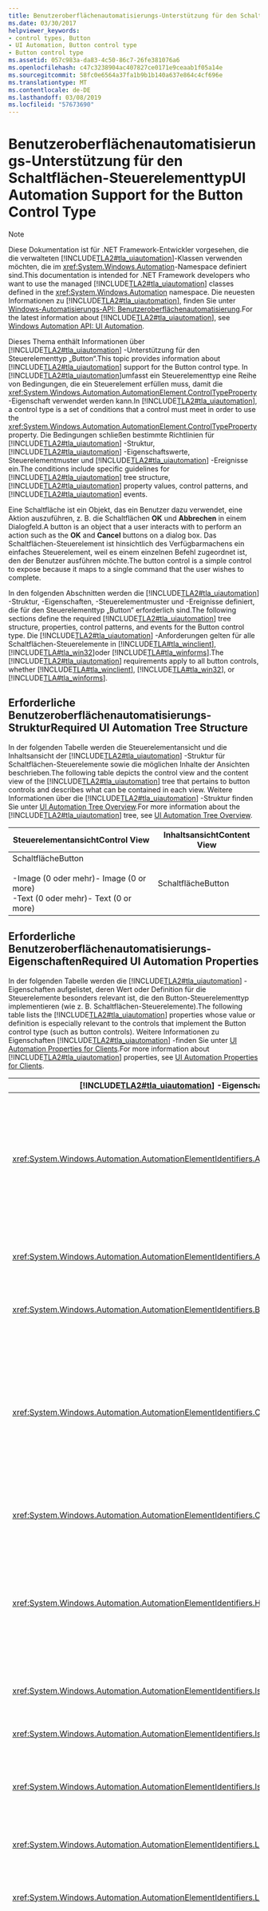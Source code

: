 ```yaml
---
title: Benutzeroberflächenautomatisierungs-Unterstützung für den Schaltflächen-Steuerelementtyp
ms.date: 03/30/2017
helpviewer_keywords:
- control types, Button
- UI Automation, Button control type
- Button control type
ms.assetid: 057c983a-da83-4c50-86c7-26fe381076a6
ms.openlocfilehash: c47c3238904ac407827ce0171e9ceaab1f05a14e
ms.sourcegitcommit: 58fc0e6564a37fa1b9b1b140a637e864c4cf696e
ms.translationtype: MT
ms.contentlocale: de-DE
ms.lasthandoff: 03/08/2019
ms.locfileid: "57673690"
---
```

# <a name="ui-automation-support-for-the-button-control-type"></a><span data-ttu-id="c4b76-102">Benutzeroberflächenautomatisierungs-Unterstützung für den Schaltflächen-Steuerelementtyp</span><span class="sxs-lookup"><span data-stu-id="c4b76-102">UI Automation Support for the Button Control Type</span></span>
> [!NOTE]
>  <span data-ttu-id="c4b76-103">Diese Dokumentation ist für .NET Framework-Entwickler vorgesehen, die die verwalteten [!INCLUDE[TLA2#tla_uiautomation](../../../includes/tla2sharptla-uiautomation-md.md)]-Klassen verwenden möchten, die im <xref:System.Windows.Automation>-Namespace definiert sind.</span><span class="sxs-lookup"><span data-stu-id="c4b76-103">This documentation is intended for .NET Framework developers who want to use the managed [!INCLUDE[TLA2#tla_uiautomation](../../../includes/tla2sharptla-uiautomation-md.md)] classes defined in the <xref:System.Windows.Automation> namespace.</span></span> <span data-ttu-id="c4b76-104">Die neuesten Informationen zu [!INCLUDE[TLA2#tla_uiautomation](../../../includes/tla2sharptla-uiautomation-md.md)], finden Sie unter [Windows-Automatisierungs-API: Benutzeroberflächenautomatisierung](https://go.microsoft.com/fwlink/?LinkID=156746).</span><span class="sxs-lookup"><span data-stu-id="c4b76-104">For the latest information about [!INCLUDE[TLA2#tla_uiautomation](../../../includes/tla2sharptla-uiautomation-md.md)], see [Windows Automation API: UI Automation](https://go.microsoft.com/fwlink/?LinkID=156746).</span></span>  
  
 <span data-ttu-id="c4b76-105">Dieses Thema enthält Informationen über [!INCLUDE[TLA2#tla_uiautomation](../../../includes/tla2sharptla-uiautomation-md.md)] -Unterstützung für den Steuerelementtyp „Button“.</span><span class="sxs-lookup"><span data-stu-id="c4b76-105">This topic provides information about [!INCLUDE[TLA2#tla_uiautomation](../../../includes/tla2sharptla-uiautomation-md.md)] support for the Button control type.</span></span> <span data-ttu-id="c4b76-106">In [!INCLUDE[TLA2#tla_uiautomation](../../../includes/tla2sharptla-uiautomation-md.md)]umfasst ein Steuerelementtyp eine Reihe von Bedingungen, die ein Steuerelement erfüllen muss, damit die <xref:System.Windows.Automation.AutomationElement.ControlTypeProperty> -Eigenschaft verwendet werden kann.</span><span class="sxs-lookup"><span data-stu-id="c4b76-106">In [!INCLUDE[TLA2#tla_uiautomation](../../../includes/tla2sharptla-uiautomation-md.md)], a control type is a set of conditions that a control must meet in order to use the <xref:System.Windows.Automation.AutomationElement.ControlTypeProperty> property.</span></span> <span data-ttu-id="c4b76-107">Die Bedingungen schließen bestimmte Richtlinien für [!INCLUDE[TLA2#tla_uiautomation](../../../includes/tla2sharptla-uiautomation-md.md)] -Struktur, [!INCLUDE[TLA2#tla_uiautomation](../../../includes/tla2sharptla-uiautomation-md.md)] -Eigenschaftswerte, Steuerelementmuster und [!INCLUDE[TLA2#tla_uiautomation](../../../includes/tla2sharptla-uiautomation-md.md)] -Ereignisse ein.</span><span class="sxs-lookup"><span data-stu-id="c4b76-107">The conditions include specific guidelines for [!INCLUDE[TLA2#tla_uiautomation](../../../includes/tla2sharptla-uiautomation-md.md)] tree structure, [!INCLUDE[TLA2#tla_uiautomation](../../../includes/tla2sharptla-uiautomation-md.md)] property values, control patterns, and [!INCLUDE[TLA2#tla_uiautomation](../../../includes/tla2sharptla-uiautomation-md.md)] events.</span></span>  
  
 <span data-ttu-id="c4b76-108">Eine Schaltfläche ist ein Objekt, das ein Benutzer dazu verwendet, eine Aktion auszuführen, z. B. die Schaltflächen **OK** und **Abbrechen** in einem Dialogfeld.</span><span class="sxs-lookup"><span data-stu-id="c4b76-108">A button is an object that a user interacts with to perform an action such as the **OK** and **Cancel** buttons on a dialog box.</span></span> <span data-ttu-id="c4b76-109">Das Schaltflächen-Steuerelement ist hinsichtlich des Verfügbarmachens ein einfaches Steuerelement, weil es einem einzelnen Befehl zugeordnet ist, den der Benutzer ausführen möchte.</span><span class="sxs-lookup"><span data-stu-id="c4b76-109">The button control is a simple control to expose because it maps to a single command that the user wishes to complete.</span></span>  
  
 <span data-ttu-id="c4b76-110">In den folgenden Abschnitten werden die [!INCLUDE[TLA2#tla_uiautomation](../../../includes/tla2sharptla-uiautomation-md.md)] -Struktur, -Eigenschaften, -Steuerelementmuster und -Ereignisse definiert, die für den Steuerelementtyp „Button“ erforderlich sind.</span><span class="sxs-lookup"><span data-stu-id="c4b76-110">The following sections define the required [!INCLUDE[TLA2#tla_uiautomation](../../../includes/tla2sharptla-uiautomation-md.md)] tree structure, properties, control patterns, and events for the Button control type.</span></span> <span data-ttu-id="c4b76-111">Die [!INCLUDE[TLA2#tla_uiautomation](../../../includes/tla2sharptla-uiautomation-md.md)] -Anforderungen gelten für alle Schaltflächen-Steuerelemente in [!INCLUDE[TLA#tla_winclient](../../../includes/tlasharptla-winclient-md.md)], [!INCLUDE[TLA#tla_win32](../../../includes/tlasharptla-win32-md.md)]oder [!INCLUDE[TLA#tla_winforms](../../../includes/tlasharptla-winforms-md.md)].</span><span class="sxs-lookup"><span data-stu-id="c4b76-111">The [!INCLUDE[TLA2#tla_uiautomation](../../../includes/tla2sharptla-uiautomation-md.md)] requirements apply to all button controls, whether [!INCLUDE[TLA#tla_winclient](../../../includes/tlasharptla-winclient-md.md)], [!INCLUDE[TLA#tla_win32](../../../includes/tlasharptla-win32-md.md)], or [!INCLUDE[TLA#tla_winforms](../../../includes/tlasharptla-winforms-md.md)].</span></span>  
  
<a name="Required_UI_Automation_Tree_Structure"></a>   
## <a name="required-ui-automation-tree-structure"></a><span data-ttu-id="c4b76-112">Erforderliche Benutzeroberflächenautomatisierungs-Struktur</span><span class="sxs-lookup"><span data-stu-id="c4b76-112">Required UI Automation Tree Structure</span></span>  
 <span data-ttu-id="c4b76-113">In der folgenden Tabelle werden die Steuerelementansicht und die Inhaltsansicht der [!INCLUDE[TLA2#tla_uiautomation](../../../includes/tla2sharptla-uiautomation-md.md)] -Struktur für Schaltflächen-Steuerelemente sowie die möglichen Inhalte der Ansichten beschrieben.</span><span class="sxs-lookup"><span data-stu-id="c4b76-113">The following table depicts the control view and the content view of the [!INCLUDE[TLA2#tla_uiautomation](../../../includes/tla2sharptla-uiautomation-md.md)] tree that pertains to button controls and describes what can be contained in each view.</span></span> <span data-ttu-id="c4b76-114">Weitere Informationen über die [!INCLUDE[TLA2#tla_uiautomation](../../../includes/tla2sharptla-uiautomation-md.md)] -Struktur finden Sie unter [UI Automation Tree Overview](../../../docs/framework/ui-automation/ui-automation-tree-overview.md).</span><span class="sxs-lookup"><span data-stu-id="c4b76-114">For more information about the [!INCLUDE[TLA2#tla_uiautomation](../../../includes/tla2sharptla-uiautomation-md.md)] tree, see [UI Automation Tree Overview](../../../docs/framework/ui-automation/ui-automation-tree-overview.md).</span></span>  
  
|<span data-ttu-id="c4b76-115">Steuerelementansicht</span><span class="sxs-lookup"><span data-stu-id="c4b76-115">Control View</span></span>|<span data-ttu-id="c4b76-116">Inhaltsansicht</span><span class="sxs-lookup"><span data-stu-id="c4b76-116">Content View</span></span>|  
|------------------|------------------|  
|<span data-ttu-id="c4b76-117">Schaltfläche</span><span class="sxs-lookup"><span data-stu-id="c4b76-117">Button</span></span><br /><br /> <span data-ttu-id="c4b76-118">-Image (0 oder mehr)</span><span class="sxs-lookup"><span data-stu-id="c4b76-118">-   Image (0 or more)</span></span><br /><span data-ttu-id="c4b76-119">-Text (0 oder mehr)</span><span class="sxs-lookup"><span data-stu-id="c4b76-119">-   Text (0 or more)</span></span>|<span data-ttu-id="c4b76-120">Schaltfläche</span><span class="sxs-lookup"><span data-stu-id="c4b76-120">Button</span></span>|  
  
<a name="Required_UI_Automation_Properties"></a>   
## <a name="required-ui-automation-properties"></a><span data-ttu-id="c4b76-121">Erforderliche Benutzeroberflächenautomatisierungs-Eigenschaften</span><span class="sxs-lookup"><span data-stu-id="c4b76-121">Required UI Automation Properties</span></span>  
 <span data-ttu-id="c4b76-122">In der folgenden Tabelle werden die [!INCLUDE[TLA2#tla_uiautomation](../../../includes/tla2sharptla-uiautomation-md.md)] -Eigenschaften aufgelistet, deren Wert oder Definition für die Steuerelemente besonders relevant ist, die den Button-Steuerelementtyp implementieren (wie z. B. Schaltflächen-Steuerelemente).</span><span class="sxs-lookup"><span data-stu-id="c4b76-122">The following table lists the [!INCLUDE[TLA2#tla_uiautomation](../../../includes/tla2sharptla-uiautomation-md.md)] properties whose value or definition is especially relevant to the controls that implement the Button control type (such as button controls).</span></span> <span data-ttu-id="c4b76-123">Weitere Informationen zu Eigenschaften [!INCLUDE[TLA2#tla_uiautomation](../../../includes/tla2sharptla-uiautomation-md.md)] -finden Sie unter [UI Automation Properties for Clients](../../../docs/framework/ui-automation/ui-automation-properties-for-clients.md).</span><span class="sxs-lookup"><span data-stu-id="c4b76-123">For more information about [!INCLUDE[TLA2#tla_uiautomation](../../../includes/tla2sharptla-uiautomation-md.md)] properties, see [UI Automation Properties for Clients](../../../docs/framework/ui-automation/ui-automation-properties-for-clients.md).</span></span>  
  
|[!INCLUDE[TLA2#tla_uiautomation](../../../includes/tla2sharptla-uiautomation-md.md)] <span data-ttu-id="c4b76-124">-Eigenschaft</span><span class="sxs-lookup"><span data-stu-id="c4b76-124">Property</span></span>|<span data-ttu-id="c4b76-125">Wert</span><span class="sxs-lookup"><span data-stu-id="c4b76-125">Value</span></span>|<span data-ttu-id="c4b76-126">Hinweise</span><span class="sxs-lookup"><span data-stu-id="c4b76-126">Notes</span></span>|  
|------------------------------------------------------------------------------------|-----------|-----------|  
|<xref:System.Windows.Automation.AutomationElementIdentifiers.AcceleratorKeyProperty>|<span data-ttu-id="c4b76-127">Siehe Hinweise.</span><span class="sxs-lookup"><span data-stu-id="c4b76-127">See notes.</span></span>|<span data-ttu-id="c4b76-128">Das Schaltflächen-Steuerelement muss in der Regel eine Tastenkombination unterstützen, damit ein Endbenutzer die Aktion, der das Steuerelement entspricht, schnell über die Tastatur ausführen kann.</span><span class="sxs-lookup"><span data-stu-id="c4b76-128">The Button control typically must support an accelerator key to enable an end user to perform the action it represents quickly from the keyboard.</span></span>|  
|<xref:System.Windows.Automation.AutomationElementIdentifiers.AutomationIdProperty>|<span data-ttu-id="c4b76-129">Siehe Hinweise.</span><span class="sxs-lookup"><span data-stu-id="c4b76-129">See notes.</span></span>|<span data-ttu-id="c4b76-130">Der Wert dieser Eigenschaft muss für alle Steuerelemente in einer Anwendung eindeutig sein.</span><span class="sxs-lookup"><span data-stu-id="c4b76-130">The value of this property needs to be unique across all controls in an application.</span></span>|  
|<xref:System.Windows.Automation.AutomationElementIdentifiers.BoundingRectangleProperty>|<span data-ttu-id="c4b76-131">Siehe Hinweise.</span><span class="sxs-lookup"><span data-stu-id="c4b76-131">See notes.</span></span>|<span data-ttu-id="c4b76-132">Das äußere Rechteck, das das gesamte Steuerelement enthält.</span><span class="sxs-lookup"><span data-stu-id="c4b76-132">The outermost rectangle that contains the whole control.</span></span>|  
|<xref:System.Windows.Automation.AutomationElementIdentifiers.ClickablePointProperty>|<span data-ttu-id="c4b76-133">Siehe Hinweise.</span><span class="sxs-lookup"><span data-stu-id="c4b76-133">See notes.</span></span>|<span data-ttu-id="c4b76-134">Unterstützt, wenn es ein umschließendes Rechteck gibt.</span><span class="sxs-lookup"><span data-stu-id="c4b76-134">Supported if there is a bounding rectangle.</span></span> <span data-ttu-id="c4b76-135">Wenn nicht auf jeden Punkt innerhalb des umschließenden Rechtecks geklickt werden kann, und Sie spezielle Treffertests ausführen, setzen Sie die Eigenschaft außer Kraft, und stellen Sie dann einen klickbaren Punkt bereit.</span><span class="sxs-lookup"><span data-stu-id="c4b76-135">If not every point within the bounding rectangle is clickable, and you perform specialized hit testing, then override and provide a clickable point.</span></span>|  
|<xref:System.Windows.Automation.AutomationElementIdentifiers.ControlTypeProperty>|<span data-ttu-id="c4b76-136">Schaltfläche</span><span class="sxs-lookup"><span data-stu-id="c4b76-136">Button</span></span>|<span data-ttu-id="c4b76-137">Dieser Wert ist für alle Benutzeroberflächenframeworks gleich.</span><span class="sxs-lookup"><span data-stu-id="c4b76-137">This value is the same for all UI frameworks.</span></span>|  
|<xref:System.Windows.Automation.AutomationElementIdentifiers.HelpTextProperty>|<span data-ttu-id="c4b76-138">Siehe Hinweise.</span><span class="sxs-lookup"><span data-stu-id="c4b76-138">See notes.</span></span>|<span data-ttu-id="c4b76-139">Der Hilfetext kann angeben, welches Ergebnis durch Aktivieren der Schaltfläche erreicht wird.</span><span class="sxs-lookup"><span data-stu-id="c4b76-139">The Help Text can indicate what the end result of activating the button will be.</span></span> <span data-ttu-id="c4b76-140">Hierbei handelt es sich in der Regel um dieselben Informationen, wie sie über eine QuickInfo angezeigt werden.</span><span class="sxs-lookup"><span data-stu-id="c4b76-140">This is typically the same type of information presented through a ToolTip.</span></span>|  
|<xref:System.Windows.Automation.AutomationElementIdentifiers.IsContentElementProperty>|<span data-ttu-id="c4b76-141">True</span><span class="sxs-lookup"><span data-stu-id="c4b76-141">True</span></span>|<span data-ttu-id="c4b76-142">Das Schaltflächen-Steuerelement muss immer ein Inhaltselement sein.</span><span class="sxs-lookup"><span data-stu-id="c4b76-142">The Button control must always be content.</span></span>|  
|<xref:System.Windows.Automation.AutomationElementIdentifiers.IsControlElementProperty>|<span data-ttu-id="c4b76-143">True</span><span class="sxs-lookup"><span data-stu-id="c4b76-143">True</span></span>|<span data-ttu-id="c4b76-144">Das Schaltflächen-Steuerelement muss immer ein Steuerelement sein.</span><span class="sxs-lookup"><span data-stu-id="c4b76-144">The Button control must always be a control.</span></span>|  
|<xref:System.Windows.Automation.AutomationElementIdentifiers.IsKeyboardFocusableProperty>|<span data-ttu-id="c4b76-145">Siehe Hinweise.</span><span class="sxs-lookup"><span data-stu-id="c4b76-145">See notes.</span></span>|<span data-ttu-id="c4b76-146">Wenn das Steuerelement den Tastaturfokus erhalten kann, muss es diese Eigenschaft unterstützen.</span><span class="sxs-lookup"><span data-stu-id="c4b76-146">If the control can receive keyboard focus, it must support this property.</span></span>|  
|<xref:System.Windows.Automation.AutomationElementIdentifiers.LabeledByProperty>|`Null`|<span data-ttu-id="c4b76-147">Schaltflächen-Steuerelemente werden durch ihren Inhalt selbstbeschriftet.</span><span class="sxs-lookup"><span data-stu-id="c4b76-147">Button controls are self-labeled by their contents.</span></span>|  
|<xref:System.Windows.Automation.AutomationElementIdentifiers.LocalizedControlTypeProperty>|<span data-ttu-id="c4b76-148">„Schaltfläche“</span><span class="sxs-lookup"><span data-stu-id="c4b76-148">"button"</span></span>|<span data-ttu-id="c4b76-149">Lokalisierte Zeichenfolge für den Steuerelementtyp „Button“.</span><span class="sxs-lookup"><span data-stu-id="c4b76-149">Localized string corresponding to the Button control type.</span></span>|  
|<xref:System.Windows.Automation.AutomationElementIdentifiers.NameProperty>|<span data-ttu-id="c4b76-150">Siehe Hinweise.</span><span class="sxs-lookup"><span data-stu-id="c4b76-150">See notes.</span></span>|<span data-ttu-id="c4b76-151">Der Name des Schaltflächen-Steuerelements ist der Text, mit dem es beschriftet wird.</span><span class="sxs-lookup"><span data-stu-id="c4b76-151">The name of the button control is the text that is used to label it.</span></span> <span data-ttu-id="c4b76-152">Wird ein Bild verwendet, um eine Schaltfläche zu beschriften, muss für die Name-Eigenschaft der Schaltfläche ein Alternativtext angegeben werden.</span><span class="sxs-lookup"><span data-stu-id="c4b76-152">Whenever an image is used to label a button, alternate text must be supplied for the button's Name property.</span></span>|  
  
<a name="Required_UI_Automation_Control_Patterns"></a>   
## <a name="required-ui-automation-control-patterns"></a><span data-ttu-id="c4b76-153">Erforderliche Benutzeroberflächenautomatisierungs-Steuerelementmuster</span><span class="sxs-lookup"><span data-stu-id="c4b76-153">Required UI Automation Control Patterns</span></span>  
 <span data-ttu-id="c4b76-154">In der folgenden Tabelle werden die [!INCLUDE[TLA2#tla_uiautomation](../../../includes/tla2sharptla-uiautomation-md.md)] -Steuerelementmuster aufgelistet, die von Schaltflächen-Steuerelementen unterstützt werden müssen.</span><span class="sxs-lookup"><span data-stu-id="c4b76-154">The following table lists the [!INCLUDE[TLA2#tla_uiautomation](../../../includes/tla2sharptla-uiautomation-md.md)] control patterns required to be supported by all button controls.</span></span> <span data-ttu-id="c4b76-155">Weitere Informationen zu Steuerelementmustern finden Sie unter [UI Automation Control Patterns Overview](../../../docs/framework/ui-automation/ui-automation-control-patterns-overview.md).</span><span class="sxs-lookup"><span data-stu-id="c4b76-155">For more information on control patterns, see [UI Automation Control Patterns Overview](../../../docs/framework/ui-automation/ui-automation-control-patterns-overview.md).</span></span>  
  
|<span data-ttu-id="c4b76-156">Steuerelementmuster</span><span class="sxs-lookup"><span data-stu-id="c4b76-156">Control Pattern</span></span>|<span data-ttu-id="c4b76-157">Unterstützung</span><span class="sxs-lookup"><span data-stu-id="c4b76-157">Support</span></span>|<span data-ttu-id="c4b76-158">Notizen</span><span class="sxs-lookup"><span data-stu-id="c4b76-158">Notes</span></span>|  
|---------------------|-------------|-----------|  
|<xref:System.Windows.Automation.Provider.IInvokeProvider>|<span data-ttu-id="c4b76-159">Siehe Hinweise.</span><span class="sxs-lookup"><span data-stu-id="c4b76-159">See notes.</span></span>|<span data-ttu-id="c4b76-160">Alle Schaltflächen müssen das Invoke-Steuerelementmuster oder das Toggle-Steuerelementmuster unterstützen.</span><span class="sxs-lookup"><span data-stu-id="c4b76-160">All buttons should support the Invoke control pattern or the Toggle control pattern.</span></span> <span data-ttu-id="c4b76-161">Invoke wird unterstützt, wenn die Schaltfläche auf Anforderung des Benutzers einen Befehl ausführt.</span><span class="sxs-lookup"><span data-stu-id="c4b76-161">Invoke is supported when the button performs a command at the request of the user.</span></span> <span data-ttu-id="c4b76-162">Dieser Befehl ist einem einzelnen Vorgang zugeordnet, etwa Ausschneiden, Kopieren, Einfügen oder Löschen.</span><span class="sxs-lookup"><span data-stu-id="c4b76-162">This command maps to a single operation such as Cut, Copy, Paste, or Delete.</span></span>|  
|<xref:System.Windows.Automation.Provider.IToggleProvider>|<span data-ttu-id="c4b76-163">Siehe Hinweise.</span><span class="sxs-lookup"><span data-stu-id="c4b76-163">See notes.</span></span>|<span data-ttu-id="c4b76-164">Alle Schaltflächen müssen das Invoke-Steuerelementmuster oder das Toggle-Steuerelementmuster unterstützen.</span><span class="sxs-lookup"><span data-stu-id="c4b76-164">All buttons should support the Invoke control pattern or the Toggle control pattern.</span></span> <span data-ttu-id="c4b76-165">Toggle wird unterstützt, wenn die Schaltfläche eine Reihe von maximal drei Zuständen durchlaufen kann.</span><span class="sxs-lookup"><span data-stu-id="c4b76-165">Toggle is supported if the button can be cycled through a series of up to three states.</span></span> <span data-ttu-id="c4b76-166">In der Regel ist dies als Ein-/Ausschalter für bestimmte Features zu sehen.</span><span class="sxs-lookup"><span data-stu-id="c4b76-166">Typically this is seen as an on/off switch for specific features.</span></span>|  
|<xref:System.Windows.Automation.Provider.IExpandCollapseProvider>|<span data-ttu-id="c4b76-167">Siehe Hinweise.</span><span class="sxs-lookup"><span data-stu-id="c4b76-167">See notes.</span></span>|<span data-ttu-id="c4b76-168">Wird eine Schaltfläche als untergeordnete Schaltfläche einer unterteilten Schaltfläche gehostet, kann die untergeordnete Schaltfläche anstelle des Invoke- oder Toggle-Musters das ExpandCollapse-Muster unterstützen.</span><span class="sxs-lookup"><span data-stu-id="c4b76-168">When a button is hosted as a child of a split button, the child button can support the ExpandCollapse pattern instead of the Invoke or Toggle pattern.</span></span> <span data-ttu-id="c4b76-169">Das ExpandCollapse-Muster kann zum Öffnen oder Schließen eines Menüs oder einer anderen Unterstruktur verwendet werden, die dem Schaltflächenelement zugeordnet ist.</span><span class="sxs-lookup"><span data-stu-id="c4b76-169">The ExpandCollapse pattern can be used for opening or closing a menu or other sub-structure associated with the button element.</span></span>|  
  
<a name="Required_UI_Automation_Events"></a>   
## <a name="required-ui-automation-events"></a><span data-ttu-id="c4b76-170">Erforderliche Benutzeroberflächenautomatisierungs-Ereignisse</span><span class="sxs-lookup"><span data-stu-id="c4b76-170">Required UI Automation Events</span></span>  
 <span data-ttu-id="c4b76-171">In der folgenden Tabelle sind die [!INCLUDE[TLA2#tla_uiautomation](../../../includes/tla2sharptla-uiautomation-md.md)] -Ereignisse aufgeführt, die von allen Schaltflächen-Steuerelementen unterstützt werden müssen.</span><span class="sxs-lookup"><span data-stu-id="c4b76-171">The following table lists the [!INCLUDE[TLA2#tla_uiautomation](../../../includes/tla2sharptla-uiautomation-md.md)] events required to be supported by all button controls.</span></span> <span data-ttu-id="c4b76-172">Weitere Informationen zu Ereignissen finden Sie unter [UI Automation Events Overview](../../../docs/framework/ui-automation/ui-automation-events-overview.md).</span><span class="sxs-lookup"><span data-stu-id="c4b76-172">For more information on events, see [UI Automation Events Overview](../../../docs/framework/ui-automation/ui-automation-events-overview.md).</span></span>  
  
|[!INCLUDE[TLA2#tla_uiautomation](../../../includes/tla2sharptla-uiautomation-md.md)] <span data-ttu-id="c4b76-173">-Ereignis</span><span class="sxs-lookup"><span data-stu-id="c4b76-173">Event</span></span>|<span data-ttu-id="c4b76-174">Unterstützung</span><span class="sxs-lookup"><span data-stu-id="c4b76-174">Support</span></span>|<span data-ttu-id="c4b76-175">Hinweise</span><span class="sxs-lookup"><span data-stu-id="c4b76-175">Notes</span></span>|  
|---------------------------------------------------------------------------------|-------------|-----------|  
|<xref:System.Windows.Automation.AutomationElementIdentifiers.AutomationFocusChangedEvent>|<span data-ttu-id="c4b76-176">Erforderlich</span><span class="sxs-lookup"><span data-stu-id="c4b76-176">Required</span></span>|<span data-ttu-id="c4b76-177">Keine</span><span class="sxs-lookup"><span data-stu-id="c4b76-177">None</span></span>|  
|<span data-ttu-id="c4b76-178">Durch geänderte<xref:System.Windows.Automation.AutomationElementIdentifiers.BoundingRectangleProperty> -Eigenschaft ausgelöstes Ereignis.</span><span class="sxs-lookup"><span data-stu-id="c4b76-178"><xref:System.Windows.Automation.AutomationElementIdentifiers.BoundingRectangleProperty> property-changed event.</span></span>|<span data-ttu-id="c4b76-179">Erforderlich</span><span class="sxs-lookup"><span data-stu-id="c4b76-179">Required</span></span>|<span data-ttu-id="c4b76-180">Keine</span><span class="sxs-lookup"><span data-stu-id="c4b76-180">None</span></span>|  
|<span data-ttu-id="c4b76-181">Durch geänderte<xref:System.Windows.Automation.AutomationElementIdentifiers.IsOffscreenProperty> -Eigenschaft ausgelöstes Ereignis.</span><span class="sxs-lookup"><span data-stu-id="c4b76-181"><xref:System.Windows.Automation.AutomationElementIdentifiers.IsOffscreenProperty> property-changed event.</span></span>|<span data-ttu-id="c4b76-182">Erforderlich</span><span class="sxs-lookup"><span data-stu-id="c4b76-182">Required</span></span>|<span data-ttu-id="c4b76-183">Keine</span><span class="sxs-lookup"><span data-stu-id="c4b76-183">None</span></span>|  
|<span data-ttu-id="c4b76-184">Durch geänderte<xref:System.Windows.Automation.AutomationElementIdentifiers.IsEnabledProperty> -Eigenschaft ausgelöstes Ereignis.</span><span class="sxs-lookup"><span data-stu-id="c4b76-184"><xref:System.Windows.Automation.AutomationElementIdentifiers.IsEnabledProperty> property-changed event.</span></span>|<span data-ttu-id="c4b76-185">Erforderlich</span><span class="sxs-lookup"><span data-stu-id="c4b76-185">Required</span></span>|<span data-ttu-id="c4b76-186">Keine</span><span class="sxs-lookup"><span data-stu-id="c4b76-186">None</span></span>|  
|<span data-ttu-id="c4b76-187">Durch geänderte<xref:System.Windows.Automation.AutomationElementIdentifiers.NameProperty> -Eigenschaft ausgelöstes Ereignis.</span><span class="sxs-lookup"><span data-stu-id="c4b76-187"><xref:System.Windows.Automation.AutomationElementIdentifiers.NameProperty> property-changed event.</span></span>|<span data-ttu-id="c4b76-188">Erforderlich</span><span class="sxs-lookup"><span data-stu-id="c4b76-188">Required</span></span>|<span data-ttu-id="c4b76-189">Keine</span><span class="sxs-lookup"><span data-stu-id="c4b76-189">None</span></span>|  
|<xref:System.Windows.Automation.AutomationElementIdentifiers.StructureChangedEvent>|<span data-ttu-id="c4b76-190">Erforderlich</span><span class="sxs-lookup"><span data-stu-id="c4b76-190">Required</span></span>|<span data-ttu-id="c4b76-191">Keine</span><span class="sxs-lookup"><span data-stu-id="c4b76-191">None</span></span>|  
|<xref:System.Windows.Automation.InvokePatternIdentifiers.InvokedEvent>|<span data-ttu-id="c4b76-192">Variabel</span><span class="sxs-lookup"><span data-stu-id="c4b76-192">Depends</span></span>|<span data-ttu-id="c4b76-193">Wenn das Steuerelement das Invoke-Steuerelementmuster unterstützt, muss es dieses Ereignis unterstützen.</span><span class="sxs-lookup"><span data-stu-id="c4b76-193">If the control supports the Invoke control pattern, it must support this event.</span></span>|  
|<span data-ttu-id="c4b76-194">Durch geänderte<xref:System.Windows.Automation.TogglePatternIdentifiers.ToggleStateProperty> -Eigenschaft ausgelöstes Ereignis.</span><span class="sxs-lookup"><span data-stu-id="c4b76-194"><xref:System.Windows.Automation.TogglePatternIdentifiers.ToggleStateProperty> property-changed event.</span></span>|<span data-ttu-id="c4b76-195">Variabel</span><span class="sxs-lookup"><span data-stu-id="c4b76-195">Depends</span></span>|<span data-ttu-id="c4b76-196">Wenn das Steuerelement das Toggle-Steuerelementmuster unterstützt, muss es dieses Ereignis unterstützen.</span><span class="sxs-lookup"><span data-stu-id="c4b76-196">If the control supports the Toggle control pattern, it must support this event.</span></span>|  
  
## <a name="see-also"></a><span data-ttu-id="c4b76-197">Siehe auch</span><span class="sxs-lookup"><span data-stu-id="c4b76-197">See also</span></span>
- <xref:System.Windows.Automation.ControlType.Button>
- [<span data-ttu-id="c4b76-198">Übersicht über Steuerelementtypen für Benutzeroberflächenautomatisierung</span><span class="sxs-lookup"><span data-stu-id="c4b76-198">UI Automation Control Types Overview</span></span>](../../../docs/framework/ui-automation/ui-automation-control-types-overview.md)
- [<span data-ttu-id="c4b76-199">Übersicht über die Benutzeroberflächenautomatisierung</span><span class="sxs-lookup"><span data-stu-id="c4b76-199">UI Automation Overview</span></span>](../../../docs/framework/ui-automation/ui-automation-overview.md)
